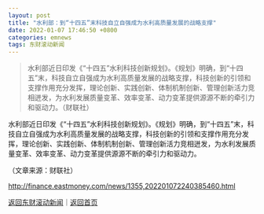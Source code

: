 ```yaml
---
layout: post
title: "水利部：到“十四五”末科技自立自强成为水利高质量发展的战略支撑"
date: 2022-01-07 17:46:50 +0800
categories: emnews
tags: 东财滚动新闻
---
```

> 水利部近日印发《“十四五”水利科技创新规划》。《规划》明确，到“十四五”末，科技自立自强成为水利高质量发展的战略支撑，科技创新的引领和支撑作用充分发挥，理论创新、实践创新、体制机制创新、管理创新活力竞相迸发，为水利发展质量变革、效率变革、动力变革提供源源不断的牵引力和驱动力。（财联社）

<p>水利部近日印发《“十四五”水利科技创新规划》。《规划》明确，到“十四五”末，科技自立自强成为水利高质量发展的战略支撑，科技创新的引领和支撑作用充分发挥，理论创新、实践创新、体制机制创新、管理创新活力竞相迸发，为水利发展质量变革、效率变革、动力变革提供源源不断的牵引力和驱动力。</p><p class="em_media">（文章来源：财联社）</p>

<http://finance.eastmoney.com/news/1355,202201072240385460.html>

[返回东财滚动新闻](//finews.withounder.com/emnews/)｜[返回首页](//finews.withounder.com/)